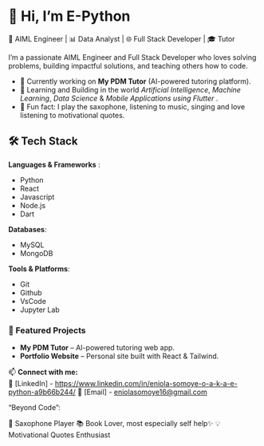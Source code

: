 # 👋 Hi, I’m E-Python  
🚀 AIML Engineer | 📊 Data Analyst | 🌐 Full Stack Developer | 🎓 Tutor  


I’m a passionate AIML Engineer and Full Stack Developer who loves solving problems, building impactful solutions, and teaching others how to code.  
- 🔭 Currently working on **My PDM Tutor** (AI-powered tutoring platform).  
- 🌱 Learning and Building in the world *Artificial Intelligence*, *Machine Learning*, *Data Science* & *Mobile Applications using Flutter* .  
- 🎷 Fun fact: I play the saxophone, listening to music, singing and love listening to motivational quotes.  

## 🛠️ Tech Stack  

**Languages & Frameworks** : 
- Python
- React
- Javascript
- Node.js
- Dart

**Databases**:
- MySQL
- MongoDB

**Tools & Platforms**:
- Git
- Github
- VsCode
- Jupyter Lab

### 🚀 Featured Projects  
- **My PDM Tutor** – AI-powered tutoring web app.   
- **Portfolio Website** – Personal site built with React & Tailwind.

📫 **Connect with me:**  
💼 [LinkedIn] - https://www.linkedin.com/in/eniola-somoye-o-a-k-a-e-python-a9b66b244/
📧 [Email] - eniolasomoye16@gmail.com 


“Beyond Code”:

🎷 Saxophone Player
📚 Book Lover, most especially self help✨
💡 Motivational Quotes Enthusiast
